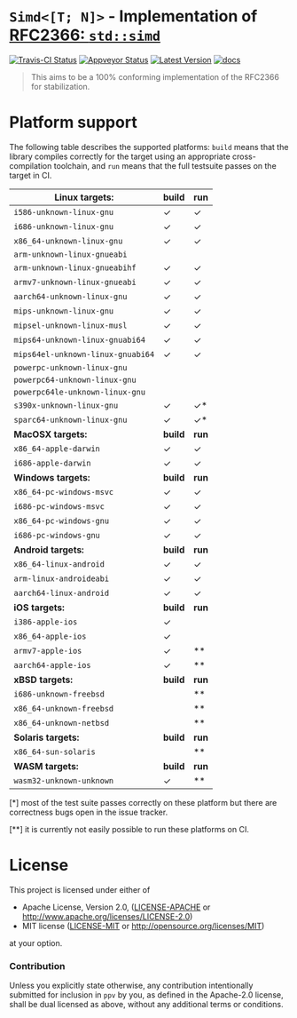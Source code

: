 # `Simd<[T; N]>` - Implementation of [RFC2366: `std::simd`](https://github.com/rust-lang/rfcs/pull/2366)

[![Travis-CI Status]][travis] [![Appveyor Status]][appveyor] [![Latest Version]][crates.io] [![docs]][docs.rs]

> This aims to be a 100% conforming implementation of the RFC2366 for stabilization.

# Platform support

The following table describes the supported platforms: `build` means that the
library compiles correctly for the target using an appropriate cross-compilation
toolchain, and `run` means that the full testsuite passes on the target in CI.

| Linux targets:                    | build     | run     |
|-----------------------------------|-----------|---------|
| `i586-unknown-linux-gnu`          | ✓         | ✓       |
| `i686-unknown-linux-gnu`          | ✓         | ✓       |
| `x86_64-unknown-linux-gnu`        | ✓         | ✓       |
| `arm-unknown-linux-gnueabi`       |           |         |
| `arm-unknown-linux-gnueabihf`     | ✓         | ✓       |
| `armv7-unknown-linux-gnueabi`     | ✓         | ✓       |
| `aarch64-unknown-linux-gnu`       | ✓         | ✓       |
| `mips-unknown-linux-gnu`          | ✓         | ✓       |
| `mipsel-unknown-linux-musl`       | ✓         | ✓       |
| `mips64-unknown-linux-gnuabi64`   | ✓         | ✓       |
| `mips64el-unknown-linux-gnuabi64` | ✓         | ✓       |
| `powerpc-unknown-linux-gnu`       |           |         |
| `powerpc64-unknown-linux-gnu`     |           |         |
| `powerpc64le-unknown-linux-gnu`   |           |         |
| `s390x-unknown-linux-gnu`         | ✓         | ✓*      |
| `sparc64-unknown-linux-gnu`       | ✓         | ✓*      |
| **MacOSX targets:**               | **build** | **run** |
| `x86_64-apple-darwin`             | ✓         | ✓       |
| `i686-apple-darwin`               | ✓         | ✓       |
| **Windows targets:**              | **build** | **run** |
| `x86_64-pc-windows-msvc`          | ✓         | ✓       |
| `i686-pc-windows-msvc`            | ✓         | ✓       |
| `x86_64-pc-windows-gnu`           | ✓         | ✓       |
| `i686-pc-windows-gnu`             | ✓         | ✓       |
| **Android targets:**              | **build** | **run** |
| `x86_64-linux-android`            | ✓         | ✓       |
| `arm-linux-androideabi`           | ✓         | ✓       |
| `aarch64-linux-android`           | ✓         | ✓       |
| **iOS targets:**                  | **build** | **run** |
| `i386-apple-ios`                  | ✓         |         |
| `x86_64-apple-ios`                | ✓         |         |
| `armv7-apple-ios`                 | ✓         | **      |
| `aarch64-apple-ios`               | ✓         | **      |
| **xBSD targets:**                 | **build** | **run** |
| `i686-unknown-freebsd`            |           | **      |
| `x86_64-unknown-freebsd`          |           | **      |
| `x86_64-unknown-netbsd`           |           | **      |
| **Solaris targets:**              | **build** | **run** |
| `x86_64-sun-solaris`              |           | **      |
| **WASM targets:**                 | **build** | **run** |
| `wasm32-unknown-unknown`          | ✓         | **      |

[*] most of the test suite passes correctly on these platform but
there are correctness bugs open in the issue tracker.

[**] it is currently not easily possible to run these platforms on CI.


# License

This project is licensed under either of

 * Apache License, Version 2.0, ([LICENSE-APACHE](LICENSE-APACHE) or
   http://www.apache.org/licenses/LICENSE-2.0)
 * MIT license ([LICENSE-MIT](LICENSE-MIT) or
   http://opensource.org/licenses/MIT)

at your option.

### Contribution

Unless you explicitly state otherwise, any contribution intentionally submitted
for inclusion in `ppv` by you, as defined in the Apache-2.0 license, shall be
dual licensed as above, without any additional terms or conditions.

[travis]: https://travis-ci.org/gnzlbg/ppv
[Travis-CI Status]: https://travis-ci.org/gnzlbg/ppv.svg?branch=master
[appveyor]: https://ci.appveyor.com/project/gnzlbg/ppv/branch/master
[Appveyor Status]: https://ci.appveyor.com/api/projects/status/lobb2qte2q5gbxbo?svg=true
[Latest Version]: https://img.shields.io/crates/v/ppv.svg
[crates.io]: https://crates.io/crates/ppv
[docs]: https://docs.rs/ppv/badge.svg
[docs.rs]: https://docs.rs/ppv/
